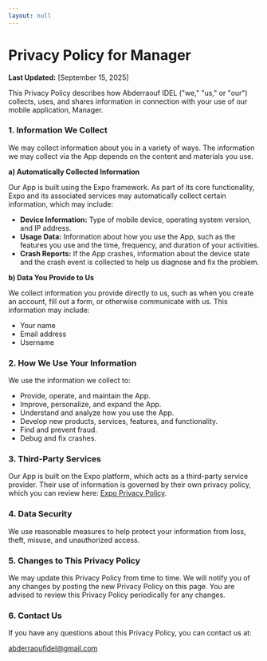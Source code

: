 ```yaml
---
layout: null
---
```


# Privacy Policy for Manager

**Last Updated:** [September 15, 2025]

This Privacy Policy describes how Abderraouf IDEL ("we," "us," or "our") collects, uses, and shares information in connection with your use of our mobile application, Manager.

### 1. Information We Collect

We may collect information about you in a variety of ways. The information we may collect via the App depends on the content and materials you use.

**a) Automatically Collected Information**

Our App is built using the Expo framework. As part of its core functionality, Expo and its associated services may automatically collect certain information, which may include:

* **Device Information:** Type of mobile device, operating system version, and IP address.
* **Usage Data:** Information about how you use the App, such as the features you use and the time, frequency, and duration of your activities.
* **Crash Reports:** If the App crashes, information about the device state and the crash event is collected to help us diagnose and fix the problem.

**b) Data You Provide to Us**

We collect information you provide directly to us, such as when you create an account, fill out a form, or otherwise communicate with us. This information may include:

* Your name
* Email address
* Username

### 2. How We Use Your Information

We use the information we collect to:

* Provide, operate, and maintain the App.
* Improve, personalize, and expand the App.
* Understand and analyze how you use the App.
* Develop new products, services, features, and functionality.
* Find and prevent fraud.
* Debug and fix crashes.

### 3. Third-Party Services

Our App is built on the Expo platform, which acts as a third-party service provider. Their use of information is governed by their own privacy policy, which you can review here: [Expo Privacy Policy](https://expo.dev/privacy).

### 4. Data Security

We use reasonable measures to help protect your information from loss, theft, misuse, and unauthorized access.

### 5. Changes to This Privacy Policy

We may update this Privacy Policy from time to time. We will notify you of any changes by posting the new Privacy Policy on this page. You are advised to review this Privacy Policy periodically for any changes.

### 6. Contact Us

If you have any questions about this Privacy Policy, you can contact us at:

abderraoufidel@gmail.com
